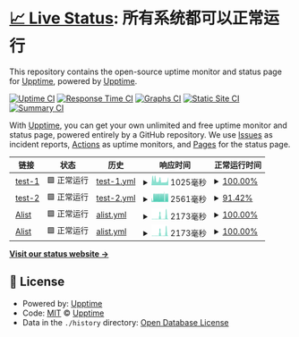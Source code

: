 # [📈 Live Status](https://upptime.yuki.ren): <!--live status--> **所有系统都可以正常运行**

This repository contains the open-source uptime monitor and status page for [Upptime](https://upptime.js.org), powered by [Upptime](https://github.com/upptime/upptime).

[![Uptime CI](https://github.com/soulmatelh/upptime/workflows/Uptime%20CI/badge.svg)](https://github.com/soulmatelh/upptime/actions?query=workflow%3A%22Uptime+CI%22)
[![Response Time CI](https://github.com/soulmatelh/upptime/workflows/Response%20Time%20CI/badge.svg)](https://github.com/soulmatelh/upptime/actions?query=workflow%3A%22Response+Time+CI%22)
[![Graphs CI](https://github.com/soulmatelh/upptime/workflows/Graphs%20CI/badge.svg)](https://github.com/soulmatelh/upptime/actions?query=workflow%3A%22Graphs+CI%22)
[![Static Site CI](https://github.com/soulmatelh/upptime/workflows/Static%20Site%20CI/badge.svg)](https://github.com/soulmatelh/upptime/actions?query=workflow%3A%22Static+Site+CI%22)
[![Summary CI](https://github.com/soulmatelh/upptime/workflows/Summary%20CI/badge.svg)](https://github.com/soulmatelh/upptime/actions?query=workflow%3A%22Summary+CI%22)

With [Upptime](https://upptime.js.org), you can get your own unlimited and free uptime monitor and status page, powered entirely by a GitHub repository. We use [Issues](https://github.com/upptime/upptime/issues) as incident reports, [Actions](https://github.com/soulmatelh/upptime/actions) as uptime monitors, and [Pages](https://upptime.yuki.ren) for the status page.

<!--start: status pages-->
<!-- This summary is generated by Upptime (https://github.com/upptime/upptime) -->
<!-- Do not edit this manually, your changes will be overwritten -->
<!-- prettier-ignore -->
| 链接 | 状态 | 历史 | 响应时间 | 正常运行时间 |
| --- | ------ | ------- | ------------- | ------ |
| <img alt="" src="https://icons.duckduckgo.com/ip3/test-1.soulmatelh.repl.co.ico" height="13"> [test-1](https://test-1.soulmatelh.repl.co) | 🟩 正常运行 | [test-1.yml](https://github.com/soulmatelh/upptime/commits/HEAD/history/test-1.yml) | <details><summary><img alt="响应时间图像" src="./graphs/test-1/response-time-week.png" height="20"> 1025毫秒</summary><br><a href="https://upptime.yuki.ren/history/test-1"><img alt="响应时间 1025" src="https://img.shields.io/endpoint?url=https%3A%2F%2Fraw.githubusercontent.com%2Fsoulmatelh%2Fupptime%2FHEAD%2Fapi%2Ftest-1%2Fresponse-time.json"></a><br><a href="https://upptime.yuki.ren/history/test-1"><img alt="24 小时响应时间 924" src="https://img.shields.io/endpoint?url=https%3A%2F%2Fraw.githubusercontent.com%2Fsoulmatelh%2Fupptime%2FHEAD%2Fapi%2Ftest-1%2Fresponse-time-day.json"></a><br><a href="https://upptime.yuki.ren/history/test-1"><img alt="7 天正常运行时间 1025" src="https://img.shields.io/endpoint?url=https%3A%2F%2Fraw.githubusercontent.com%2Fsoulmatelh%2Fupptime%2FHEAD%2Fapi%2Ftest-1%2Fresponse-time-week.json"></a><br><a href="https://upptime.yuki.ren/history/test-1"><img alt="30天的正常运行时间 1025" src="https://img.shields.io/endpoint?url=https%3A%2F%2Fraw.githubusercontent.com%2Fsoulmatelh%2Fupptime%2FHEAD%2Fapi%2Ftest-1%2Fresponse-time-month.json"></a><br><a href="https://upptime.yuki.ren/history/test-1"><img alt="1年的正常运行时间 1025" src="https://img.shields.io/endpoint?url=https%3A%2F%2Fraw.githubusercontent.com%2Fsoulmatelh%2Fupptime%2FHEAD%2Fapi%2Ftest-1%2Fresponse-time-year.json"></a></details> | <details><summary><a href="https://upptime.yuki.ren/history/test-1">100.00%</a></summary><a href="https://upptime.yuki.ren/history/test-1"><img alt="正常运行时间 100.00%" src="https://img.shields.io/endpoint?url=https%3A%2F%2Fraw.githubusercontent.com%2Fsoulmatelh%2Fupptime%2FHEAD%2Fapi%2Ftest-1%2Fuptime.json"></a><br><a href="https://upptime.yuki.ren/history/test-1"><img alt="24 小时正常运行时间 100.00%" src="https://img.shields.io/endpoint?url=https%3A%2F%2Fraw.githubusercontent.com%2Fsoulmatelh%2Fupptime%2FHEAD%2Fapi%2Ftest-1%2Fuptime-day.json"></a><br><a href="https://upptime.yuki.ren/history/test-1"><img alt="7 天正常运行时间 100.00%" src="https://img.shields.io/endpoint?url=https%3A%2F%2Fraw.githubusercontent.com%2Fsoulmatelh%2Fupptime%2FHEAD%2Fapi%2Ftest-1%2Fuptime-week.json"></a><br><a href="https://upptime.yuki.ren/history/test-1"><img alt="30天的正常运行时间 100.00%" src="https://img.shields.io/endpoint?url=https%3A%2F%2Fraw.githubusercontent.com%2Fsoulmatelh%2Fupptime%2FHEAD%2Fapi%2Ftest-1%2Fuptime-month.json"></a><br><a href="https://upptime.yuki.ren/history/test-1"><img alt="1年的正常运行时间 100.00%" src="https://img.shields.io/endpoint?url=https%3A%2F%2Fraw.githubusercontent.com%2Fsoulmatelh%2Fupptime%2FHEAD%2Fapi%2Ftest-1%2Fuptime-year.json"></a></details>
| <img alt="" src="https://icons.duckduckgo.com/ip3/test-2.soulmatelh.repl.co.ico" height="13"> [test-2](https://test-2.soulmatelh.repl.co) | 🟩 正常运行 | [test-2.yml](https://github.com/soulmatelh/upptime/commits/HEAD/history/test-2.yml) | <details><summary><img alt="响应时间图像" src="./graphs/test-2/response-time-week.png" height="20"> 2561毫秒</summary><br><a href="https://upptime.yuki.ren/history/test-2"><img alt="响应时间 2561" src="https://img.shields.io/endpoint?url=https%3A%2F%2Fraw.githubusercontent.com%2Fsoulmatelh%2Fupptime%2FHEAD%2Fapi%2Ftest-2%2Fresponse-time.json"></a><br><a href="https://upptime.yuki.ren/history/test-2"><img alt="24 小时响应时间 2674" src="https://img.shields.io/endpoint?url=https%3A%2F%2Fraw.githubusercontent.com%2Fsoulmatelh%2Fupptime%2FHEAD%2Fapi%2Ftest-2%2Fresponse-time-day.json"></a><br><a href="https://upptime.yuki.ren/history/test-2"><img alt="7 天正常运行时间 2561" src="https://img.shields.io/endpoint?url=https%3A%2F%2Fraw.githubusercontent.com%2Fsoulmatelh%2Fupptime%2FHEAD%2Fapi%2Ftest-2%2Fresponse-time-week.json"></a><br><a href="https://upptime.yuki.ren/history/test-2"><img alt="30天的正常运行时间 2561" src="https://img.shields.io/endpoint?url=https%3A%2F%2Fraw.githubusercontent.com%2Fsoulmatelh%2Fupptime%2FHEAD%2Fapi%2Ftest-2%2Fresponse-time-month.json"></a><br><a href="https://upptime.yuki.ren/history/test-2"><img alt="1年的正常运行时间 2561" src="https://img.shields.io/endpoint?url=https%3A%2F%2Fraw.githubusercontent.com%2Fsoulmatelh%2Fupptime%2FHEAD%2Fapi%2Ftest-2%2Fresponse-time-year.json"></a></details> | <details><summary><a href="https://upptime.yuki.ren/history/test-2">91.42%</a></summary><a href="https://upptime.yuki.ren/history/test-2"><img alt="正常运行时间 91.42%" src="https://img.shields.io/endpoint?url=https%3A%2F%2Fraw.githubusercontent.com%2Fsoulmatelh%2Fupptime%2FHEAD%2Fapi%2Ftest-2%2Fuptime.json"></a><br><a href="https://upptime.yuki.ren/history/test-2"><img alt="24 小时正常运行时间 86.63%" src="https://img.shields.io/endpoint?url=https%3A%2F%2Fraw.githubusercontent.com%2Fsoulmatelh%2Fupptime%2FHEAD%2Fapi%2Ftest-2%2Fuptime-day.json"></a><br><a href="https://upptime.yuki.ren/history/test-2"><img alt="7 天正常运行时间 91.42%" src="https://img.shields.io/endpoint?url=https%3A%2F%2Fraw.githubusercontent.com%2Fsoulmatelh%2Fupptime%2FHEAD%2Fapi%2Ftest-2%2Fuptime-week.json"></a><br><a href="https://upptime.yuki.ren/history/test-2"><img alt="30天的正常运行时间 91.42%" src="https://img.shields.io/endpoint?url=https%3A%2F%2Fraw.githubusercontent.com%2Fsoulmatelh%2Fupptime%2FHEAD%2Fapi%2Ftest-2%2Fuptime-month.json"></a><br><a href="https://upptime.yuki.ren/history/test-2"><img alt="1年的正常运行时间 91.42%" src="https://img.shields.io/endpoint?url=https%3A%2F%2Fraw.githubusercontent.com%2Fsoulmatelh%2Fupptime%2FHEAD%2Fapi%2Ftest-2%2Fuptime-year.json"></a></details>
| <img alt="" src="https://icons.duckduckgo.com/ip3/web.soulmatelh.repl.co.ico" height="13"> [Alist](https://web.soulmatelh.repl.co) | 🟩 正常运行 | [alist.yml](https://github.com/soulmatelh/upptime/commits/HEAD/history/alist.yml) | <details><summary><img alt="响应时间图像" src="./graphs/alist/response-time-week.png" height="20"> 2173毫秒</summary><br><a href="https://upptime.yuki.ren/history/alist"><img alt="响应时间 2173" src="https://img.shields.io/endpoint?url=https%3A%2F%2Fraw.githubusercontent.com%2Fsoulmatelh%2Fupptime%2FHEAD%2Fapi%2Falist%2Fresponse-time.json"></a><br><a href="https://upptime.yuki.ren/history/alist"><img alt="24 小时响应时间 3176" src="https://img.shields.io/endpoint?url=https%3A%2F%2Fraw.githubusercontent.com%2Fsoulmatelh%2Fupptime%2FHEAD%2Fapi%2Falist%2Fresponse-time-day.json"></a><br><a href="https://upptime.yuki.ren/history/alist"><img alt="7 天正常运行时间 2173" src="https://img.shields.io/endpoint?url=https%3A%2F%2Fraw.githubusercontent.com%2Fsoulmatelh%2Fupptime%2FHEAD%2Fapi%2Falist%2Fresponse-time-week.json"></a><br><a href="https://upptime.yuki.ren/history/alist"><img alt="30天的正常运行时间 2173" src="https://img.shields.io/endpoint?url=https%3A%2F%2Fraw.githubusercontent.com%2Fsoulmatelh%2Fupptime%2FHEAD%2Fapi%2Falist%2Fresponse-time-month.json"></a><br><a href="https://upptime.yuki.ren/history/alist"><img alt="1年的正常运行时间 2173" src="https://img.shields.io/endpoint?url=https%3A%2F%2Fraw.githubusercontent.com%2Fsoulmatelh%2Fupptime%2FHEAD%2Fapi%2Falist%2Fresponse-time-year.json"></a></details> | <details><summary><a href="https://upptime.yuki.ren/history/alist">100.00%</a></summary><a href="https://upptime.yuki.ren/history/alist"><img alt="正常运行时间 100.00%" src="https://img.shields.io/endpoint?url=https%3A%2F%2Fraw.githubusercontent.com%2Fsoulmatelh%2Fupptime%2FHEAD%2Fapi%2Falist%2Fuptime.json"></a><br><a href="https://upptime.yuki.ren/history/alist"><img alt="24 小时正常运行时间 100.00%" src="https://img.shields.io/endpoint?url=https%3A%2F%2Fraw.githubusercontent.com%2Fsoulmatelh%2Fupptime%2FHEAD%2Fapi%2Falist%2Fuptime-day.json"></a><br><a href="https://upptime.yuki.ren/history/alist"><img alt="7 天正常运行时间 100.00%" src="https://img.shields.io/endpoint?url=https%3A%2F%2Fraw.githubusercontent.com%2Fsoulmatelh%2Fupptime%2FHEAD%2Fapi%2Falist%2Fuptime-week.json"></a><br><a href="https://upptime.yuki.ren/history/alist"><img alt="30天的正常运行时间 100.00%" src="https://img.shields.io/endpoint?url=https%3A%2F%2Fraw.githubusercontent.com%2Fsoulmatelh%2Fupptime%2FHEAD%2Fapi%2Falist%2Fuptime-month.json"></a><br><a href="https://upptime.yuki.ren/history/alist"><img alt="1年的正常运行时间 100.00%" src="https://img.shields.io/endpoint?url=https%3A%2F%2Fraw.githubusercontent.com%2Fsoulmatelh%2Fupptime%2FHEAD%2Fapi%2Falist%2Fuptime-year.json"></a></details>
| <img alt="" src="https://icons.duckduckgo.com/ip3/web.soulmatelh.repl.co.ico" height="13"> [Alist](https://web.soulmatelh.repl.co) | 🟩 正常运行 | [alist.yml](https://github.com/soulmatelh/upptime/commits/HEAD/history/alist.yml) | <details><summary><img alt="响应时间图像" src="./graphs/alist/response-time-week.png" height="20"> 2173毫秒</summary><br><a href="https://upptime.yuki.ren/history/alist"><img alt="响应时间 2173" src="https://img.shields.io/endpoint?url=https%3A%2F%2Fraw.githubusercontent.com%2Fsoulmatelh%2Fupptime%2FHEAD%2Fapi%2Falist%2Fresponse-time.json"></a><br><a href="https://upptime.yuki.ren/history/alist"><img alt="24 小时响应时间 3176" src="https://img.shields.io/endpoint?url=https%3A%2F%2Fraw.githubusercontent.com%2Fsoulmatelh%2Fupptime%2FHEAD%2Fapi%2Falist%2Fresponse-time-day.json"></a><br><a href="https://upptime.yuki.ren/history/alist"><img alt="7 天正常运行时间 2173" src="https://img.shields.io/endpoint?url=https%3A%2F%2Fraw.githubusercontent.com%2Fsoulmatelh%2Fupptime%2FHEAD%2Fapi%2Falist%2Fresponse-time-week.json"></a><br><a href="https://upptime.yuki.ren/history/alist"><img alt="30天的正常运行时间 2173" src="https://img.shields.io/endpoint?url=https%3A%2F%2Fraw.githubusercontent.com%2Fsoulmatelh%2Fupptime%2FHEAD%2Fapi%2Falist%2Fresponse-time-month.json"></a><br><a href="https://upptime.yuki.ren/history/alist"><img alt="1年的正常运行时间 2173" src="https://img.shields.io/endpoint?url=https%3A%2F%2Fraw.githubusercontent.com%2Fsoulmatelh%2Fupptime%2FHEAD%2Fapi%2Falist%2Fresponse-time-year.json"></a></details> | <details><summary><a href="https://upptime.yuki.ren/history/alist">100.00%</a></summary><a href="https://upptime.yuki.ren/history/alist"><img alt="正常运行时间 100.00%" src="https://img.shields.io/endpoint?url=https%3A%2F%2Fraw.githubusercontent.com%2Fsoulmatelh%2Fupptime%2FHEAD%2Fapi%2Falist%2Fuptime.json"></a><br><a href="https://upptime.yuki.ren/history/alist"><img alt="24 小时正常运行时间 100.00%" src="https://img.shields.io/endpoint?url=https%3A%2F%2Fraw.githubusercontent.com%2Fsoulmatelh%2Fupptime%2FHEAD%2Fapi%2Falist%2Fuptime-day.json"></a><br><a href="https://upptime.yuki.ren/history/alist"><img alt="7 天正常运行时间 100.00%" src="https://img.shields.io/endpoint?url=https%3A%2F%2Fraw.githubusercontent.com%2Fsoulmatelh%2Fupptime%2FHEAD%2Fapi%2Falist%2Fuptime-week.json"></a><br><a href="https://upptime.yuki.ren/history/alist"><img alt="30天的正常运行时间 100.00%" src="https://img.shields.io/endpoint?url=https%3A%2F%2Fraw.githubusercontent.com%2Fsoulmatelh%2Fupptime%2FHEAD%2Fapi%2Falist%2Fuptime-month.json"></a><br><a href="https://upptime.yuki.ren/history/alist"><img alt="1年的正常运行时间 100.00%" src="https://img.shields.io/endpoint?url=https%3A%2F%2Fraw.githubusercontent.com%2Fsoulmatelh%2Fupptime%2FHEAD%2Fapi%2Falist%2Fuptime-year.json"></a></details>

<!--end: status pages-->

[**Visit our status website →**](https://upptime.yuki.ren)

## 📄 License

- Powered by: [Upptime](https://github.com/upptime/upptime)
- Code: [MIT](./LICENSE) © [Upptime](https://upptime.js.org)
- Data in the `./history` directory: [Open Database License](https://opendatacommons.org/licenses/odbl/1-0/)
